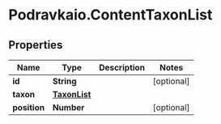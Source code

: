 # Podravkaio.ContentTaxonList

## Properties
Name | Type | Description | Notes
------------ | ------------- | ------------- | -------------
**id** | **String** |  | [optional] 
**taxon** | [**TaxonList**](TaxonList.md) |  | 
**position** | **Number** |  | [optional] 


